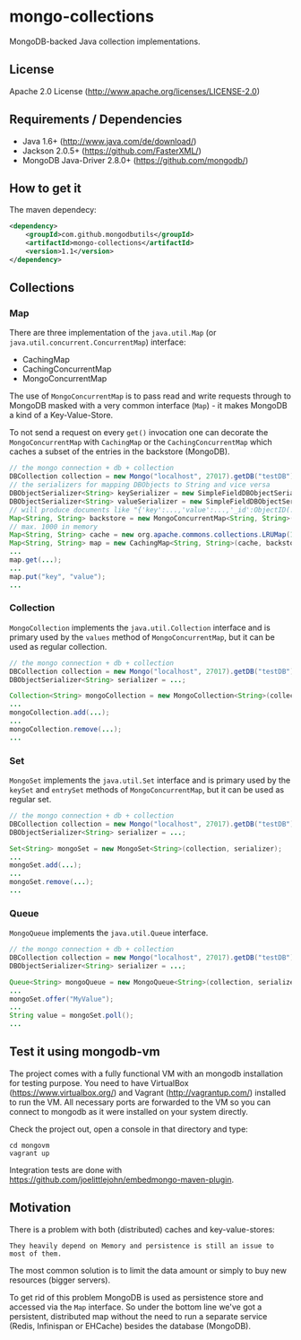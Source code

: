 # mongo-collections

MongoDB-backed Java collection implementations.

## License

Apache 2.0 License (http://www.apache.org/licenses/LICENSE-2.0)

## Requirements / Dependencies

* Java 1.6+ (http://www.java.com/de/download/)
* Jackson 2.0.5+ (https://github.com/FasterXML/)
* MongoDB Java-Driver 2.8.0+ (https://github.com/mongodb/)

## How to get it

The maven dependecy:

```xml
<dependency>
    <groupId>com.github.mongodbutils</groupId>
    <artifactId>mongo-collections</artifactId>
    <version>1.1</version>
</dependency>
```

## Collections

### Map

There are three implementation of the ``java.util.Map`` (or ``java.util.concurrent.ConcurrentMap``) interface:

* CachingMap
* CachingConcurrentMap
* MongoConcurrentMap

The use of ``MongoConcurrentMap`` is to pass read and write requests through to MongoDB masked with
a very common interface (``Map``) - it makes MongoDB a kind of a Key-Value-Store.

To not send a request on every ``get()`` invocation one can decorate the ``MongoConcurrentMap``
with ``CachingMap`` or the ``CachingConcurrentMap`` which caches a subset of the entries in the backstore (MongoDB).

```java
// the mongo connection + db + collection
DBCollection collection = new Mongo("localhost", 27017).getDB("testDB").getCollection("testCollection");
// the serializers for mapping DBObjects to String and vice versa
DBObjectSerializer<String> keySerializer = new SimpleFieldDBObjectSerializer<String>("key");
DBObjectSerializer<String> valueSerializer = new SimpleFieldDBObjectSerializer<String>("value");
// will produce documents like "{'key':...,'value':...,'_id':ObjectID(...)}"
Map<String, String> backstore = new MongoConcurrentMap<String, String>(collection, keySerializer, valueSerializer);
// max. 1000 in memory
Map<String, String> cache = new org.apache.commons.collections.LRUMap(1000);
Map<String, String> map = new CachingMap<String, String>(cache, backstore);
...
map.get(...);
...
map.put("key", "value");
...
```

### Collection

``MongoCollection`` implements the ``java.util.Collection`` interface and is primary used by the ``values`` method
of ``MongoConcurrentMap``, but it can be used as regular collection.

```java
// the mongo connection + db + collection
DBCollection collection = new Mongo("localhost", 27017).getDB("testDB").getCollection("testCollection");
DBObjectSerializer<String> serializer = ...;

Collection<String> mongoCollection = new MongoCollection<String>(collection, serializer);
...
mongoCollection.add(...);
...
mongoCollection.remove(...);
...
```

### Set

``MongoSet`` implements the ``java.util.Set`` interface and is primary used by the ``keySet`` and ``entrySet`` methods
of ``MongoConcurrentMap``, but it can be used as regular set.

```java
// the mongo connection + db + collection
DBCollection collection = new Mongo("localhost", 27017).getDB("testDB").getCollection("testCollection");
DBObjectSerializer<String> serializer = ...;

Set<String> mongoSet = new MongoSet<String>(collection, serializer);
...
mongoSet.add(...);
...
mongoSet.remove(...);
...
```

### Queue

``MongoQueue`` implements the ``java.util.Queue`` interface.

```java
// the mongo connection + db + collection
DBCollection collection = new Mongo("localhost", 27017).getDB("testDB").getCollection("testCollection");
DBObjectSerializer<String> serializer = ...;

Queue<String> mongoQueue = new MongoQueue<String>(collection, serializer);
...
mongoSet.offer("MyValue");
...
String value = mongoSet.poll();
...
```

## Test it using mongodb-vm

The project comes with a fully functional VM with an mongodb installation for testing purpose.
You need to have VirtualBox (https://www.virtualbox.org/) and Vagrant (http://vagrantup.com/) installed to run the VM.
All necessary ports are forwarded to the VM so you can connect to mongodb as it were installed on your system directly.

Check the project out, open a console in that directory and type:

```text
cd mongovm
vagrant up
```

Integration tests are done with https://github.com/joelittlejohn/embedmongo-maven-plugin.

## Motivation

There is a problem with both (distributed) caches and key-value-stores:

```text
They heavily depend on Memory and persistence is still an issue to most of them.
```

The most common solution is to limit the data amount or simply to buy new resources (bigger servers).

To get rid of this problem MongoDB is used as persistence store and accessed via the ``Map`` interface.
So under the bottom line we've got a persistent, distributed map without the need to run a separate
service (Redis, Infinispan or EHCache) besides the database (MongoDB).
